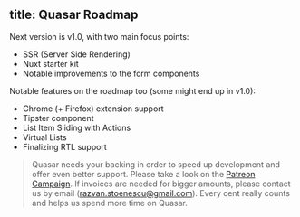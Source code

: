 title: Quasar Roadmap
---

Next version is v1.0, with two main focus points:
* SSR (Server Side Rendering)
* Nuxt starter kit
* Notable improvements to the form components

Notable features on the roadmap too (some might end up in v1.0):
* Chrome (+ Firefox) extension support
* Tipster component
* List Item Sliding with Actions
* Virtual Lists
* Finalizing RTL support

> Quasar needs your backing in order to speed up development and offer even better support. Please take a look on the [Patreon Campaign](https://www.patreon.com/quasarframework). If invoices are needed for bigger amounts, please contact us by email (razvan.stoenescu@gmail.com). Every cent really counts and helps us spend more time on Quasar.
